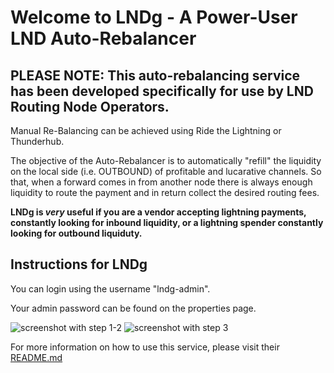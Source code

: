 # Welcome to LNDg - A Power-User LND Auto-Rebalancer
## PLEASE NOTE: This auto-rebalancing service has been developed specifically for use by LND Routing Node Operators. 
Manual Re-Balancing can be achieved using Ride the Lightning or Thunderhub.

The objective of the Auto-Rebalancer is to automatically "refill" the liquidity on the local side (i.e. OUTBOUND) of profitable and lucarative channels. So that, when a forward comes in from another node there is always enough liquidity to route the payment and in return collect the desired routing fees.

**LNDg is *very* useful if you are a vendor accepting lightning payments, constantly looking for inbound liquidity, or a lightning spender constantly looking for outbound liquiduty.**
## Instructions for LNDg

You can login using the username "lndg-admin".

Your admin password can be found on the properties page.

<!-- MD_PACKER_INLINE BEGIN -->
![screenshot with step 1-2](./assets/step1.png)
![screenshot with step 3](./assets/step3.png)
<!-- MD_PACKER_INLINE END -->


For more information on how to use this service, please visit their [README.md](https://github.com/cryptosharks131/lndg/blob/master/README.md#auto-rebalancer)
